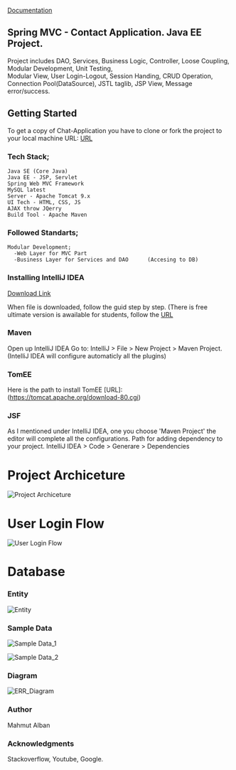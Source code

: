 [Documentation](https://albanmahmut.github.io/ContactApp/)

## Spring MVC - Contact Application. Java EE Project.

Project includes DAO, Services, Business Logic, Controller, Loose Coupling, Modular Development, Unit Testing, \
Modular View, User Login-Logout, Session Handing, CRUD Operation, Connection Pool(DataSource), JSTL taglib, JSP View, 
Message error/success.

## Getting Started

To get a copy of Chat-Application you have to clone or fork the project to your local machine
URL: [URL](https://github.com/albanmahmut/ContactApp)

### Tech Stack;

	Java SE (Core Java)
	Java EE - JSP, Servlet
	Spring Web MVC Framework
	MySQL latest
	Server - Apache Tomcat 9.x
	UI Tech - HTML, CSS, JS
	AJAX throw JQerry
	Build Tool - Apache Maven


### Followed Standarts;

    Modular Development;
	  -Web Layer for MVC Part
	  -Business Layer for Services and DAO 		(Accesing to DB)

### Installing IntelliJ IDEA

[Download Link](https://www.jetbrains.com/idea/download/#section=windows)

When file is downloaded, follow the guid step by step. 
(There is free ultimate version is awailable for students, follow the [URL](https://www.jetbrains.com/student/)
    

### Maven

Open up IntelliJ IDEA
Go to: IntelliJ > File > New Project > Maven Project. (IntelliJ IDEA will configure automaticly all the plugins)
    

### TomEE

Here is the path to install TomEE [URL]: (https://tomcat.apache.org/download-80.cgi)
    

### JSF

As I mentioned under IntelliJ IDEA, one you choose 'Maven Project' the editor will complete all the configurations. 
Path for adding dependency to your project. IntelliJ IDEA > Code > Generare > Dependencies


# Project Archiceture


![Project Archiceture](https://raw.githubusercontent.com/albanmahmut/ContactApp/master/Archiceture_capp.jpg)


# User Login Flow


![User Login Flow](https://raw.githubusercontent.com/albanmahmut/ContactApp/master/User%20Login%20Flow.jpg)


# Database


### Entity


![Entity](https://raw.githubusercontent.com/albanmahmut/ContactApp/master/ENTITIES_capp_Page_1.jpg)


### Sample Data


![Sample Data_1](https://raw.githubusercontent.com/albanmahmut/ContactApp/master/SampleData_capp_Page_1.jpg)


![Sample Data_2](https://raw.githubusercontent.com/albanmahmut/ContactApp/master/SampleData_capp_Page_2.jpg)


### Diagram


![ERR_Diagram](https://raw.githubusercontent.com/albanmahmut/ContactApp/master/ERR_Diagram.png)



### Author

Mahmut Alban 
    
### Acknowledgments

Stackoverflow,
Youtube,
Google.

